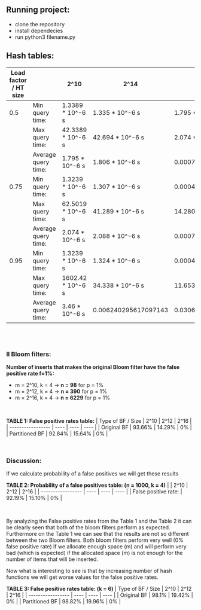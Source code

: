 ## Running project:

- clone the repository
- install dependecies
- run python3 filename.py

## Hash tables:

| Load factor / HT size |                     | 2^10                  | 2^14                  | 2^18                  |
| --------------------- | ------------------- | --------------------- | --------------------- | --------------------- |
| 0.5                   | Min query time:     | 1.3389 * 10^-6 s      | 1.335 * 10^-6 s     | 1.795 * 10^-6 s             |
|                       | Max query time:     | 42.3389 * 10^-6 s     | 42.694 * 10^-6 s     | 2.074 * 10^-6 s     |
|                       | Average query time: | 1.795 * 10^-6 s   | 1.806 * 10^-6 s | 0.0007189389962150017 |
| 0.75                  | Min query time:     | 1.3239 * 10^-6 s | 1.307 * 10^-6 s | 0.0004999637603759766 |
|                       | Max query time:     | 62.5019 * 10^-6 s  | 41.289 * 10^-6 s  | 14.280799984931946    |
|                       | Average query time: | 2.074 * 10^-6 s  | 2.088 * 10^-6 s  | 0.0007933307806524681 |
| 0.95                  | Min query time:     | 1.3239 * 10^-6 s| 1.324 * 10^-6 s | 0.0004999637603759766 |
|                       | Max query time:     | 1602.42 * 10^-6 s   | 34.338 * 10^-6 s      | 11.653299987316132    |
|                       | Average query time: | 3.46 * 10^-6 s | 0.006240295617097143  | 0.030601435926947515  |

<br/>
<br/>

### II Bloom filters:

**Number of inserts that makes the original Bloom filter have the false positive rate f=1%:**

- m = 2^10, k = 4 -> **n = 98** for p = 1%
- m = 2^12, k = 4 -> **n = 390** for p = 1%
- m = 2^16, k = 4 -> **n = 6229** for p = 1%

<br/>

**TABLE 1: False positive rates table:**
| Type of BF / Size | 2^10 | 2^12 | 2^16 |
| ----------------- | ---- | ---- | ---- |
| Original BF | 93.66% | 14.29% | 0% |
| Partitioned BF | 92.84% | 15.64% | 0% |

<br/>

### Discussion:

If we calculate probability of a false positives we will get these results

**TABLE 2: Probability of a false positives table: (n = 1000, k = 4)**
| | 2^10 | 2^12 | 2^16 |
| ----------------- | ---- | ---- | ---- |
| False positive rate: | 92.19% | 15.10% | 0% |

<br/>

By analyzing the False positive rates from the Table 1 and the Table 2 it can be clearly seen that both of the bloom filters perform as expected. Furthermore on the Table 1 we can see that the results are not so different between the two Bloom filters. Both bloom filters perform very well (0% false positive rate) if we allocate enough space (m) and will perform very bad (which is expected) if the allocated space (m) is not enough for the number of items that will be inserted.

Now what is interesting to see is that by increasing number of hash functions we will get worse values for the false positive rates.

**TABLE 3: False positive rates table: (k = 6)**
| Type of BF / Size | 2^10 | 2^12 | 2^16 |
| ----------------- | ---- | ---- | ---- |
| Original BF | 98.1% | 19.42% | 0% |
| Partitioned BF | 98.82% | 19.96% | 0% |

<br/>
<br/>
